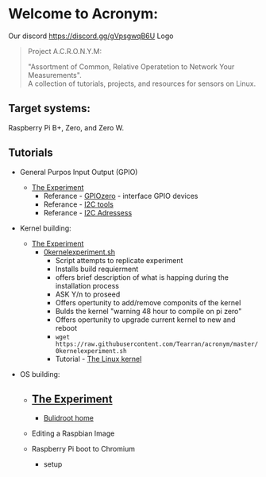 # Welcome to Acronym:
Our discord https://discord.gg/gVpsgwqB6U
Logo 

> Project A.C.R.O.N.Y.M:
>
>  "Assortment of Common, Relative Operatetion to Network Your Measurements".  
>  A collection of tutorials, projects, and resources for sensors on Linux.
>   

## Target systems:

Raspberry Pi B+, Zero, and Zero W.

## Tutorials

-   General Purpos Input Output (GPIO)
    -   [The Experiment](https://github.com/Tearran/acronym/wiki/Experiment-gpiozero)
        -  Referance - [GPIOzero](https://gpiozero.readthedocs.io/en/stable/recipes.html) -  interface GPIO devices  
        -  Referance - [I2C tools](https://i2c.wiki.kernel.org/index.php/I2C_Tools)  
        -  Referance - [I2C Adressess](https://github.com/Tearran/acronym/wiki/i2c)
-   Kernel building:

    -   [The Experiment](https://github.com/Tearran/acronym/wiki/Experiment-zero-kernel)
        -   [0kernelexperiment.sh](https://github.com/Tearran/acronym/blob/master/0kernelexperiment.sh) 
            -   Script attempts to replicate experiment
            -   Installs build requierment
            -   offers brief description of what is happing during the installation process
            -   ASK Y/n to proseed
            -   Offers opertunity to add/remove componits of the kernel
            -   Bulds the kernel "warning 48 hour to compile on pi zero"
            -   Offers opertunity to upgrade current kernel to new and reboot
            - ``` wget https://raw.githubusercontent.com/Tearran/acronym/master/0kernelexperiment.sh ``` 
            -  Tutorial - [The Linux kernel](https://www.raspberrypi.com/documentation/computers/linux_kernel.html)

       
-   OS building:
    -   [The Experiment](https://github.com/Tearran/acronym/wiki/Buildroot-Experiment)
        -   
        -   [Bulidroot home](https://buildroot.org/)
               
    - Editing a Raspbian Image

    - Raspberry Pi boot to Chromium
         - setup
